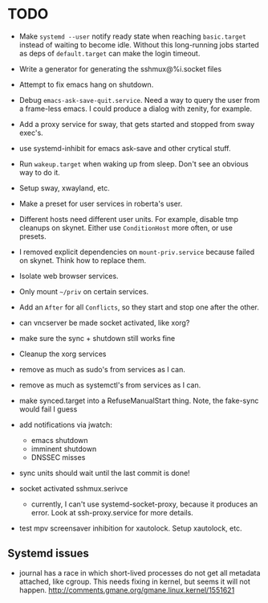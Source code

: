 TODO
====

* Make `systemd --user` notify ready state when reaching `basic.target` instead
  of waiting to become idle. Without this long-running jobs started as deps of
  `default.target` can make the login timeout.

* Write a generator for generating the sshmux@%i.socket files

* Attempt to fix emacs hang on shutdown. 

* Debug `emacs-ask-save-quit.service`. Need a way to query the user from a
  frame-less emacs. I could produce a dialog with zenity, for example.

* Add a proxy service for sway, that gets started and stopped from sway exec's.

* use systemd-inhibit for emacs ask-save and other crytical stuff.

* Run `wakeup.target` when waking up from sleep. Don't see an obvious way to do it.
* Setup sway, xwayland, etc.

* Make a preset for user services in roberta's user.

* Different hosts need different user units. For example, disable tmp cleanups on
  skynet. Either use `ConditionHost` more often, or use presets.

* I removed explicit dependencies on `mount-priv.service` because failed on skynet. Think
  how to replace them.

* Isolate web browser services.

* Only mount `~/priv` on certain services.

* Add an `After` for all `Conflicts`, so they start and stop one after the other.

* can vncserver be made socket activated, like xorg?

* make sure the sync + shutdown still works fine

* Cleanup the xorg services

* remove as much as sudo's from services as I can.

* remove as much as systemctl's from services as I can.

* make synced.target into a RefuseManualStart thing. Note, the fake-sync would fail I guess

* add notifications via jwatch:
  - emacs shutdown
  - imminent shutdown
  - DNSSEC misses

* sync units should wait until the last commit is done!

* socket activated sshmux.serivce
  - currently, I can't use systemd-socket-proxy, because it produces an error. Look at
    ssh-proxy.service for more details.

* test mpv screensaver inhibition for xautolock. Setup xautolock, etc.

## Systemd issues

* journal has a race in which short-lived processes do not get all metadata attached, like
  cgroup. This needs fixing in kernel, but seems it will not
  happen. http://comments.gmane.org/gmane.linux.kernel/1551621
